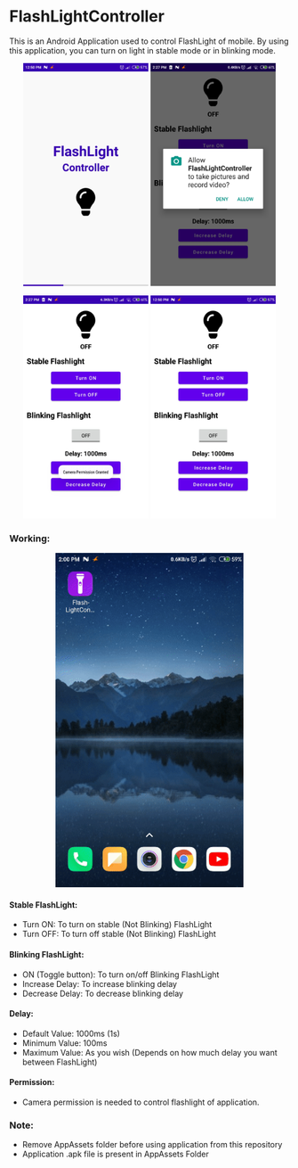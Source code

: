 # FlashLightController

This is an Android Application used to control FlashLight of mobile. By using this application, you can turn on light in stable mode or in blinking mode.

<p align="center">
  <img src="https://github.com/Sanket292001/FlashLightController/blob/master/AppAssets/SplashScreen.jpg?raw=true" height="400"/>
  <img src="https://github.com/Sanket292001/FlashLightController/blob/master/AppAssets/CameraPermission.jpg?raw=true" height="400"/>
</p>

<p align="center">
  <img src="https://github.com/Sanket292001/FlashLightController/blob/master/AppAssets/After%20Allowing%20Permission.jpg?raw=true" height="400"/>
  <img src="https://github.com/Sanket292001/FlashLightController/blob/master/AppAssets/Homepage.jpg?raw=true" height="400"/>
</p>


### Working:
<p align="center">
  <img src="https://github.com/Sanket292001/FlashLightController/blob/master/AppAssets/FlashLightApp.gif?raw=true" height="600"/>
</p>

#### Stable FlashLight:
- Turn ON: To turn on stable (Not Blinking) FlashLight
- Turn OFF: To turn off stable (Not Blinking) FlashLight

#### Blinking FlashLight:
- ON (Toggle button): To turn on/off Blinking FlashLight
- Increase Delay: To increase blinking delay
- Decrease Delay: To decrease blinking delay

#### Delay:
- Default Value: 1000ms (1s)
- Minimum Value: 100ms
- Maximum Value: As you wish (Depends on how much delay you want between FlashLight)
 
#### Permission:
- Camera permission is needed to control flashlight of application.

### Note: 
- Remove AppAssets folder before using application from this repository 
- Application .apk file is present in AppAssets Folder
